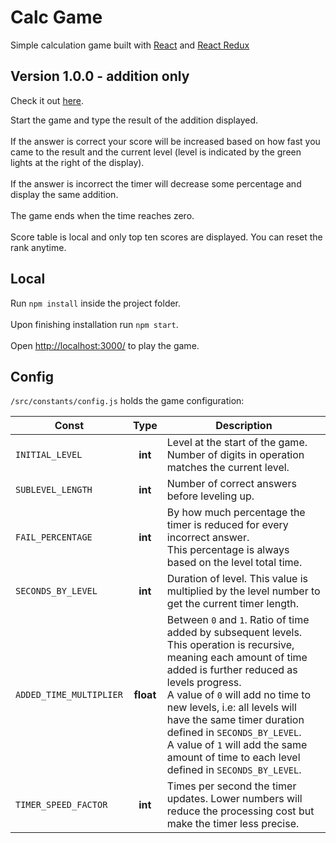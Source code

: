 # Calc Game

Simple calculation game built with [React](https://reactjs.org/) and [React Redux](https://react-redux.js.org/) 

## Version 1.0.0 - addition only

Check it out [here](https://master--calc-game.netlify.app/).

Start the game and type the result of the addition displayed.<br><br>
If the answer is correct your score will be increased based on how fast you came to the result and the current level (level is indicated by the green lights at the right of the display).<br><br>
If the answer is incorrect the timer will decrease some percentage and display the same addition.<br><br>
The game ends when the time reaches zero.<br><br>
Score table is local and only top ten scores are displayed. You can reset the rank anytime.


## Local

Run `npm install` inside the project folder.<br><br>
Upon finishing installation run `npm start`.<br><br>
Open [http://localhost:3000/](http://localhost:3000/) to play the game.


## Config 

`/src/constants/config.js` holds the game configuration:

| Const                   |   Type  | Description                                                                                                                                                                                                                                                                                                                                                                                              |
|-------------------------|:-------:|----------------------------------------------------------------------------------------------------------------------------------------------------------------------------------------------------------------------------------------------------------------------------------------------------------------------------------------------------------------------------------------------------------|
| `INITIAL_LEVEL`         | **int** | Level at the start of the game. Number of digits in operation matches the current level.                                                                                                                                                                                                                                                                                                                    |
| `SUBLEVEL_LENGTH`       | **int** | Number of correct answers before leveling up.                                                                                                                                                                                                                                                                                                                                                             |
| `FAIL_PERCENTAGE`       | **int** | By how much percentage the timer is reduced for every incorrect answer.<br>This percentage is always based on the level total time.                                                                                                                                                                                                                                                        |
| `SECONDS_BY_LEVEL`      | **int** | Duration of level. This value is multiplied by the level number to get the current timer length.                                                                                                                                                                                                                                                                                                         |
| `ADDED_TIME_MULTIPLIER` | **float** | Between `0` and `1`. Ratio of time added by subsequent levels. <br>This operation is recursive, meaning each amount of time added is further reduced as levels progress.<br>A value of `0` will add no time to new levels, i.e: all levels will have the same timer duration defined in `SECONDS_BY_LEVEL`.<br>A value of `1` will add the same amount of time to each level defined in `SECONDS_BY_LEVEL`. |
| `TIMER_SPEED_FACTOR`    | **int** | Times per second the timer updates. Lower numbers will reduce the processing cost but make the timer less precise.                                                                                                                                                                                                                                                                                       |
